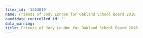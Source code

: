 ```yaml
---
filer_id: '1303019'
name: Friends of Jody London for Oakland School Board 2016
candidate_controlled_id: ''
data_warning:
title: Friends of Jody London for Oakland School Board 2016
---
```


